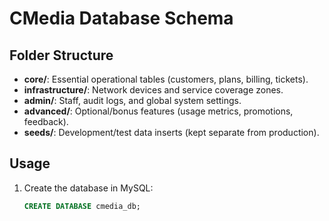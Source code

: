 # CMedia Database Schema

## Folder Structure
- **core/**: Essential operational tables (customers, plans, billing, tickets).
- **infrastructure/**: Network devices and service coverage zones.
- **admin/**: Staff, audit logs, and global system settings.
- **advanced/**: Optional/bonus features (usage metrics, promotions, feedback).
- **seeds/**: Development/test data inserts (kept separate from production).

## Usage
1. Create the database in MySQL:
   ```sql
   CREATE DATABASE cmedia_db;
